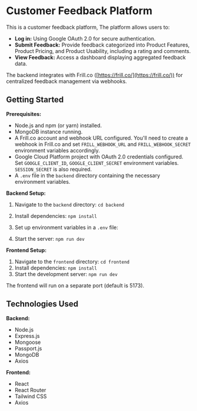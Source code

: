 # Customer Feedback Platform

This is a customer feedback platform,  The platform allows users to:

* **Log in:** Using Google OAuth 2.0 for secure authentication.
* **Submit Feedback:** Provide feedback categorized into Product Features, Product Pricing, and Product Usability, including a rating and comments.
* **View Feedback:**  Access a dashboard displaying aggregated feedback data.

The backend integrates with Frill.co ([https://frill.co/](https://frill.co/)) for centralized feedback management via webhooks.



## Getting Started

**Prerequisites:**

* Node.js and npm (or yarn) installed.
* MongoDB instance running.
* A Frill.co account and webhook URL configured.  You'll need to create a webhook in Frill.co and set `FRILL_WEBHOOK_URL` and `FRILL_WEBHOOK_SECRET` environment variables accordingly.
* Google Cloud Platform project with OAuth 2.0 credentials configured. Set `GOOGLE_CLIENT_ID`, `GOOGLE_CLIENT_SECRET` environment variables.  `SESSION_SECRET` is also required.
* A `.env` file in the `backend` directory containing the necessary environment variables.


**Backend Setup:**

1. Navigate to the `backend` directory: `cd backend`
2. Install dependencies: `npm install`
3. Set up environment variables in a `.env` file:

4. Start the server: `npm run dev`

**Frontend Setup:**

1. Navigate to the `frontend` directory: `cd frontend`
2. Install dependencies: `npm install`
3. Start the development server: `npm run dev`

The frontend will run on a separate port (default is 5173).


## Technologies Used

**Backend:**

* Node.js
* Express.js
* Mongoose
* Passport.js
* MongoDB
* Axios

**Frontend:**

* React
* React Router
* Tailwind CSS
* Axios



